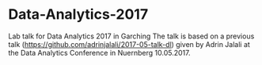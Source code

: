 # Data-Analytics-2017
Lab talk for Data Analytics 2017 in Garching
The talk is based on a previous talk (https://github.com/adrinjalali/2017-05-talk-dl) given by Adrin Jalali at the Data Analytics Conference in Nuernberg 10.05.2017.

